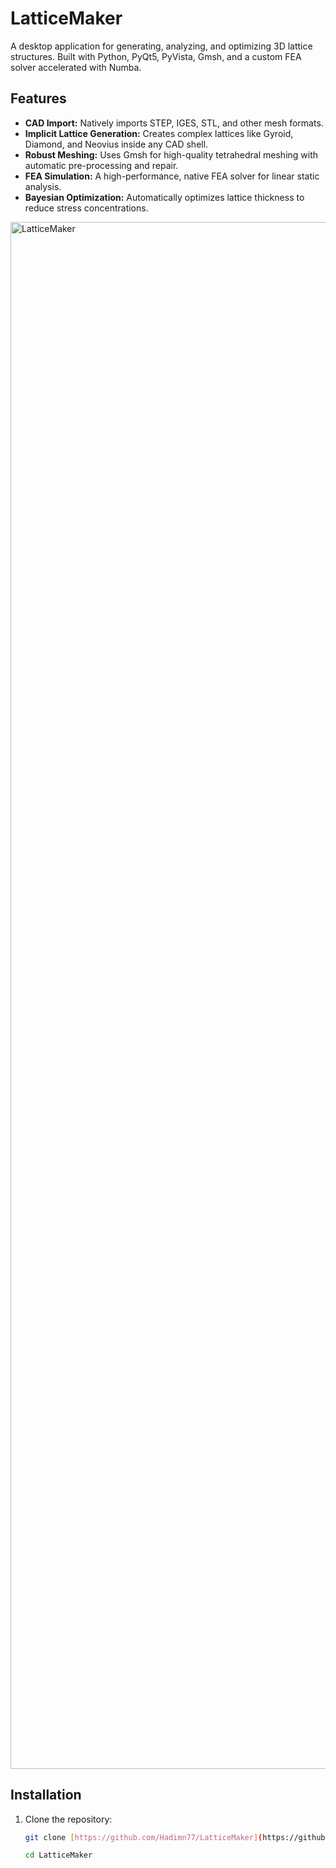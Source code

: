 # LatticeMaker

A desktop application for generating, analyzing, and optimizing 3D lattice structures. Built with Python, PyQt5, PyVista, Gmsh, and a custom FEA solver accelerated with Numba.



## Features

- **CAD Import:** Natively imports STEP, IGES, STL, and other mesh formats.
- **Implicit Lattice Generation:** Creates complex lattices like Gyroid, Diamond, and Neovius inside any CAD shell.
- **Robust Meshing:** Uses Gmsh for high-quality tetrahedral meshing with automatic pre-processing and repair.
- **FEA Simulation:** A high-performance, native FEA solver for linear static analysis.
- **Bayesian Optimization:** Automatically optimizes lattice thickness to reduce stress concentrations.

<img width="3750" height="2475" alt="LatticeMaker" src="https://github.com/user-attachments/assets/67eefc17-da42-4490-bda6-1878a999b6e3" />

## Installation

1. Clone the repository:
   ```bash
   git clone [https://github.com/Hadimn77/LatticeMaker](https://github.com/Hadimn77/LatticeMaker.git)

   cd LatticeMaker


